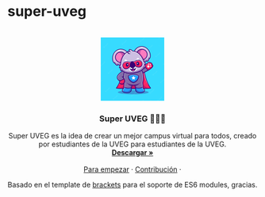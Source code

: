 # super-uveg

<a name="readme-top"></a>

<!-- LOGO PROYECTO -->
<br />
<div align="center">

<img src="src/assets/icon-128.png" alt="Logo" width="128" height="128">

<h3 align="center">Super UVEG 🦸‍♂️🐨</h3>

  <p align="center">
    Super UVEG es la idea de crear un mejor campus virtual para todos, creado por estudiantes de la UVEG para estudiantes de la UVEG.
    <br />
    <a href="#documentacion"><strong>Descargar »</strong></a>
    <br />
    <br />
    <a href="#para-empezar">Para empezar</a>
    ·
    <a href="#contribucion">Contribución</a>
    ·
  </p>
</div>

<p align="center"> Basado en el template de <a target="_blank" href="https://github.com/narralabs/brackets">brackets</a> para el soporte de ES6 modules, gracias. </p>
